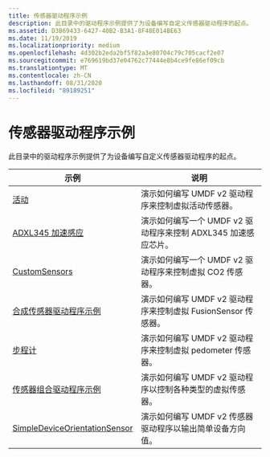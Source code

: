 ```yaml
---
title: 传感器驱动程序示例
description: 此目录中的驱动程序示例提供了为设备编写自定义传感器驱动程序的起点。
ms.assetid: D3B69433-6427-40B2-B3A1-8F48E014BE63
ms.date: 11/19/2019
ms.localizationpriority: medium
ms.openlocfilehash: 4d302b2eda2bf5f82a3e80704c79c705cacf2e07
ms.sourcegitcommit: e769619bd37e04762c77444e8b4ce9fe86ef09cb
ms.translationtype: MT
ms.contentlocale: zh-CN
ms.lasthandoff: 08/31/2020
ms.locfileid: "89189251"
---
```

# <a name="sensor-driver-samples"></a>传感器驱动程序示例

此目录中的驱动程序示例提供了为设备编写自定义传感器驱动程序的起点。

| 示例 | 说明 |
| --- | --- |
| [活动](/samples/microsoft/windows-driver-samples/activity-sensor-driver-sample) | 演示如何编写 UMDF v2 驱动程序来控制虚拟活动传感器。 |
| [ADXL345 加速感应](/samples/microsoft/windows-driver-samples/adxl345-accelerometer-sample-driver) | 演示如何编写一个 UMDF v2 驱动程序来控制 ADXL345 加速感应芯片。 |
| [CustomSensors](/samples/microsoft/windows-driver-samples/custom-sensor-driver-sample) | 演示如何编写一个 UMDF v2 驱动程序来控制虚拟 CO2 传感器。 |
| [合成传感器驱动程序示例](/samples/microsoft/windows-driver-samples/fusion-sensor-driver-sample) | 演示如何编写 UMDF v2 驱动程序来控制虚拟 FusionSensor 传感器。 |
| [步程计](/samples/microsoft/windows-driver-samples/pedometer-sensor-sample) | 演示如何编写 UMDF v2 驱动程序来控制虚拟 pedometer 传感器。 |
| [传感器组合驱动程序示例](/samples/microsoft/windows-driver-samples/sensors-combo-driver-sample) | 演示如何编写 UMDF v2 驱动程序以控制各种类型的虚拟传感器。 |
| [SimpleDeviceOrientationSensor](https://github.com/Microsoft/Windows-driver-samples/tree/master/sensors/SimpleDeviceOrientationSensor) | 演示如何编写 UMDF v2 传感器驱动程序以输出简单设备方向值。 |